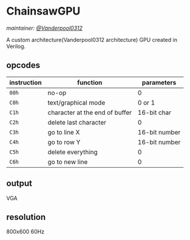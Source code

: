 # ChainsawGPU

*maintainer: [@Vanderpool0312](https://github.com/Vanderpool0312)*

A custom architecture(Vanderpool0312 architecture) GPU created in Verilog.

## opcodes

| instruction | function                        | parameters     |
|-------------|---------------------------------|----------------|
| `00h`       | no-op                           | 0              |
| `C0h`       | text/graphical mode             | 0 or 1         |
| `C1h`       | character at the end of buffer  | 16-bit char    |
| `C2h`       | delete last character           | 0              |
| `C3h`       | go to line X                    | 16-bit number  |
| `C4h`       | go to row Y                     | 16-bit number  |
| `C5h`       | delete everything               | 0              |
| `C6h`       | go to new line                  | 0              |

## output

VGA

## resolution

800x600 60Hz